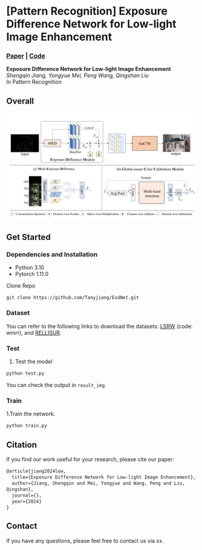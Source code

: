 # [Pattern Recognition] Exposure Difference Network for Low-light Image Enhancement
### [Paper]() | [Code](https://github.com/Tanyjiang/ExdNet)

**Exposure Difference Network for Low-light Image Enhancement**
<br>_Shengqin Jiang, Yongyue Mei, Peng Wang, Qingshan Liu_<br>
In Pattern Recognition

## Overall
![Framework](images/network.png)


## Get Started
### Dependencies and Installation
- Python 3.10
- Pytorch 1.11.0

Clone Repo
```
git clone https://github.com/Tanyjiang/ExdNet.git
```


### Dataset
You can refer to the following links to download the datasets:
[LSRW](https://pan.baidu.com/s/1XHWQAS0ZNrnCyZ-bq7MKvA) (code: wmrr), and
[RELLISUR](https://zenodo.org/records/5234969).

### Test

1. Test the model


```bash
python test.py 

```

You can check the output in `result_img`.

### Train
1.Train the network.
```bash
python train.py 
```

## Citation
If you find our work useful for your research, please cite our paper:
```
@article{jiang2024low,
  title={Exposure Difference Network for Low-light Image Enhancement},
  author={Jiang, Shengqin and Mei, Yongyue and Wang, Peng and Liu, Qingshan},
  journal={},
  year={2024}
}
```

## Contact
If you have any questions, please feel free to contact us via xx.
